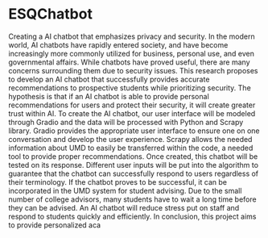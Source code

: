 # ESQChatbot
Creating a AI chatbot that emphasizes privacy and security.
	In the modern world, AI chatbots have rapidly entered society, and have become increasingly more commonly utilized for business, personal use, and even governmental affairs. While chatbots have proved useful, there are many concerns surrounding them due to security issues. This research proposes to develop an AI chatbot that successfully provides accurate recommendations to prospective students while prioritizing security. The hypothesis is that if an AI chatbot is able to provide personal recommendations for users and protect their security, it will create greater trust within AI. To create the AI chatbot, our user interface will be modeled through Gradio and the data will be processed with Python and Scrapy library. Gradio provides the appropriate user interface to ensure one on one conversation and develop the user experience. Scrapy allows the needed information about UMD to easily be transferred within the code, a needed tool to provide proper recommendations. Once created, this chatbot will be tested on its response. Different user inputs will be put into the algorithm to guarantee that the chatbot can successfully respond to users regardless of their terminology. If the chatbot proves to be successful, it can be incorporated in the UMD system for student advising. Due to the small number of college advisors, many students have to wait a long time before they can be advised. An AI chatbot will reduce stress put on staff and respond to students quickly and efficiently. In conclusion, this project aims to provide personalized aca
